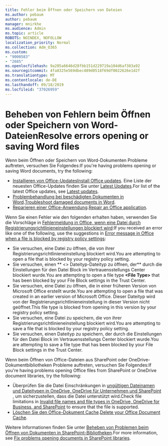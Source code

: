 ```yaml
---
title: Fehler beim Öffnen oder Speichern von Dateien
ms.author: pebaum
author: pebaum
manager: mnirkhe
ms.audience: Admin
ms.topic: article
ROBOTS: NOINDEX, NOFOLLOW
localization_priority: Normal
ms.collection: Adm_O365
ms.custom:
- "9000583"
- "2685"
ms.openlocfilehash: 9a205a6646d28fbb151d229719a104d6af383a92
ms.sourcegitcommit: 4fa8325e569dbec489d0518f69df0022626e1d2f
ms.translationtype: MT
ms.contentlocale: de-DE
ms.lasthandoff: 09/18/2019
ms.locfileid: "37026959"
---
```

# <a name="resolve-errors-opening-or-saving-word-files"></a><span data-ttu-id="136e8-102">Beheben von Fehlern beim Öffnen oder Speichern von Word-Dateien</span><span class="sxs-lookup"><span data-stu-id="136e8-102">Resolve errors opening or saving Word files</span></span>

<span data-ttu-id="136e8-103">Wenn beim Öffnen oder Speichern von Word-Dokumenten Probleme auftreten, versuchen Sie Folgendes:</span><span class="sxs-lookup"><span data-stu-id="136e8-103">If you're having problems opening or saving Word documents, try the following:</span></span>

- <span data-ttu-id="136e8-104">[Installieren von Office-Updates](https://support.office.com/article/2ab296f3-7f03-43a2-8e50-46de917611c5)</span><span class="sxs-lookup"><span data-stu-id="136e8-104">[Install Office updates](https://support.office.com/article/2ab296f3-7f03-43a2-8e50-46de917611c5).</span></span> <span data-ttu-id="136e8-105">Eine Liste der neuesten Office-Updates finden Sie unter [Latest Updates](https://docs.microsoft.com/officeupdates/office-updates-msi).</span><span class="sxs-lookup"><span data-stu-id="136e8-105">For list of the latest Office updates, see [Latest updates](https://docs.microsoft.com/officeupdates/office-updates-msi).</span></span>
- <span data-ttu-id="136e8-106">[Problembehandlung bei beschädigten Dokumenten in Word](https://docs.microsoft.com/office/troubleshoot/word/damaged-documents-in-word).</span><span class="sxs-lookup"><span data-stu-id="136e8-106">[Troubleshoot damaged documents in Word](https://docs.microsoft.com/office/troubleshoot/word/damaged-documents-in-word).</span></span>
- <span data-ttu-id="136e8-107">[Reparieren einer Office-Anwendung](https://support.office.com/Article/Repair-an-Office-application-7821d4b6-7c1d-4205-aa0e-a6b40c5bb88b).</span><span class="sxs-lookup"><span data-stu-id="136e8-107">[Repair an Office application](https://support.office.com/Article/Repair-an-Office-application-7821d4b6-7c1d-4205-aa0e-a6b40c5bb88b).</span></span>

<span data-ttu-id="136e8-108">Wenn Sie einen Fehler wie den folgenden erhalten haben, verwenden Sie die Vorschläge in [Fehlermeldung in Office, wenn eine Datei durch Registrierungsrichtlinieneinstellungen blockiert wird](https://docs.microsoft.com/office/troubleshoot/settings/file-blocked-in-office):</span><span class="sxs-lookup"><span data-stu-id="136e8-108">If you received an error like one of the following, use the suggestions in [Error message in Office when a file is blocked by registry policy settings](https://docs.microsoft.com/office/troubleshoot/settings/file-blocked-in-office):</span></span>

- <span data-ttu-id="136e8-109">Sie versuchen, eine Datei zu öffnen, die von ihrer Registrierungsrichtlinieneinstellung blockiert wird.</span><span class="sxs-lookup"><span data-stu-id="136e8-109">You are attempting to open a file that is blocked by your registry policy setting.</span></span>
- <span data-ttu-id="136e8-110">Sie versuchen, einen \*\* \<\> Dateityp-Dateityp zu öffnen, der\*\* durch die Einstellungen für den Datei Block im Vertrauensstellungs Center blockiert wurde.</span><span class="sxs-lookup"><span data-stu-id="136e8-110">You are attempting to open a file type **\<File Type\>** that has been blocked by your File Block settings in the Trust Center.</span></span>
- <span data-ttu-id="136e8-111">Sie versuchen, eine Datei zu öffnen, die in einer früheren Version von Microsoft Office erstellt wurde.</span><span class="sxs-lookup"><span data-stu-id="136e8-111">You are attempting to open a file that was created in an earlier version of Microsoft Office.</span></span> <span data-ttu-id="136e8-112">Dieser Dateityp wird von der Registrierungsrichtlinieneinstellung in dieser Version nicht geöffnet.</span><span class="sxs-lookup"><span data-stu-id="136e8-112">This file type is blocked from opening in this version by your registry policy setting.</span></span>
- <span data-ttu-id="136e8-113">Sie versuchen, eine Datei zu speichern, die von ihrer Registrierungsrichtlinieneinstellung blockiert wird.</span><span class="sxs-lookup"><span data-stu-id="136e8-113">You are attempting to save a file that is blocked by your registry policy setting.</span></span>
- <span data-ttu-id="136e8-114">Sie versuchen, einen Dateityp zu speichern, der durch die Einstellungen für den Datei Block im Vertrauensstellungs Center blockiert wurde.</span><span class="sxs-lookup"><span data-stu-id="136e8-114">You are attempting to save a file type that has been blocked by your File Block settings in the Trust Center.</span></span>

<span data-ttu-id="136e8-115">Wenn beim Öffnen von Office-Dateien aus SharePoint oder OneDrive-Dokumentbibliotheken Probleme auftreten, versuchen Sie Folgendes:</span><span class="sxs-lookup"><span data-stu-id="136e8-115">If you're having problems opening Office files from SharePoint or OneDrive document libraries, try the following:</span></span>

- <span data-ttu-id="136e8-116">Überprüfen Sie die Datei Einschränkungen in [ungültigen Dateinamen und Dateitypen in OneDrive, OneDrive für Unternehmen und SharePoint](https://support.office.com/article/64883a5d-228e-48f5-b3d2-eb39e07630fa) , um sicherzustellen, dass die Datei unterstützt wird.</span><span class="sxs-lookup"><span data-stu-id="136e8-116">Check file limitations in [Invalid file names and file types in OneDrive, OneDrive for Business, and SharePoint](https://support.office.com/article/64883a5d-228e-48f5-b3d2-eb39e07630fa) to ensure that the file is supported.</span></span> 
- <span data-ttu-id="136e8-117">[Löschen Sie den Office-Dokument Cache](https://support.office.com/article/b1d3765e-d71b-4bb8-99ca-acd22c42995d
).</span><span class="sxs-lookup"><span data-stu-id="136e8-117">[Delete your Office Document Cache](https://support.office.com/article/b1d3765e-d71b-4bb8-99ca-acd22c42995d
).</span></span> 

<span data-ttu-id="136e8-118">Weitere Informationen finden Sie unter [Beheben von Problemen beim Öffnen von Dokumenten in SharePoint-Bibliotheken](https://support.office.com/article/31329fa1-4ad0-47fc-95d8-bb0c5b12a536).</span><span class="sxs-lookup"><span data-stu-id="136e8-118">For more information, see [Fix problems opening documents in SharePoint libraries](https://support.office.com/article/31329fa1-4ad0-47fc-95d8-bb0c5b12a536).</span></span>